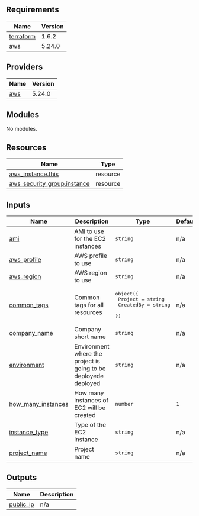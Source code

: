 <!-- BEGIN_TF_DOCS -->
## Requirements

| Name | Version |
|------|---------|
| <a name="requirement_terraform"></a> [terraform](#requirement\_terraform) | 1.6.2 |
| <a name="requirement_aws"></a> [aws](#requirement\_aws) | 5.24.0 |

## Providers

| Name | Version |
|------|---------|
| <a name="provider_aws"></a> [aws](#provider\_aws) | 5.24.0 |

## Modules

No modules.

## Resources

| Name | Type |
|------|------|
| [aws_instance.this](https://registry.terraform.io/providers/hashicorp/aws/5.24.0/docs/resources/instance) | resource |
| [aws_security_group.instance](https://registry.terraform.io/providers/hashicorp/aws/5.24.0/docs/resources/security_group) | resource |

## Inputs

| Name | Description | Type | Default | Required |
|------|-------------|------|---------|:--------:|
| <a name="input_ami"></a> [ami](#input\_ami) | AMI to use for the EC2 instances | `string` | n/a | yes |
| <a name="input_aws_profile"></a> [aws\_profile](#input\_aws\_profile) | AWS profile to use | `string` | n/a | yes |
| <a name="input_aws_region"></a> [aws\_region](#input\_aws\_region) | AWS region to use | `string` | n/a | yes |
| <a name="input_common_tags"></a> [common\_tags](#input\_common\_tags) | Common tags for all resources | <pre>object({<br>    Project   = string<br>    CreatedBy = string<br>  })</pre> | n/a | yes |
| <a name="input_company_name"></a> [company\_name](#input\_company\_name) | Company short name | `string` | n/a | yes |
| <a name="input_environment"></a> [environment](#input\_environment) | Environment where the project is going to be deployede deployed | `string` | n/a | yes |
| <a name="input_how_many_instances"></a> [how\_many\_instances](#input\_how\_many\_instances) | How many instances of EC2 will be created | `number` | `1` | no |
| <a name="input_instance_type"></a> [instance\_type](#input\_instance\_type) | Type of the EC2 instance | `string` | n/a | yes |
| <a name="input_project_name"></a> [project\_name](#input\_project\_name) | Project name | `string` | n/a | yes |

## Outputs

| Name | Description |
|------|-------------|
| <a name="output_public_ip"></a> [public\_ip](#output\_public\_ip) | n/a |
<!-- END_TF_DOCS -->